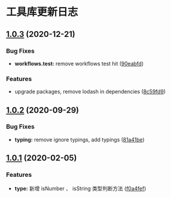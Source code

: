 # 工具库更新日志

## [1.0.3](https://github.com/simonwong/fly-helper/compare/v1.0.2...v1.0.3) (2020-12-21)


### Bug Fixes

* **workflows.test:** remove workflows test hit ([90eabfd](https://github.com/simonwong/fly-helper/commit/90eabfd0b49a0340cd0ef76a9e3bd05cd9cd65a0))


### Features

* upgrade packages, remove lodash in dependencies ([8c59fd9](https://github.com/simonwong/fly-helper/commit/8c59fd9febde20ec0de3af142ef1550b95b8c1da))



## [1.0.2](https://github.com/simonwong/fly-helper/compare/v1.0.1...v1.0.2) (2020-09-29)


### Bug Fixes

* **typing:** remove ignore typings, add typings ([81a41be](https://github.com/simonwong/fly-helper/commit/81a41beee9bec7ae1573657a3bb6dc79a5b21587))



## [1.0.1](https://github.com/simonwong/fly-helper/compare/f0a4fefe507f7d6c8717c05d2f0c638407ca87a3...v1.0.1) (2020-02-05)


### Features

* **type:** 新增 isNumber 、 isString 类型判断方法 ([f0a4fef](https://github.com/simonwong/fly-helper/commit/f0a4fefe507f7d6c8717c05d2f0c638407ca87a3))



